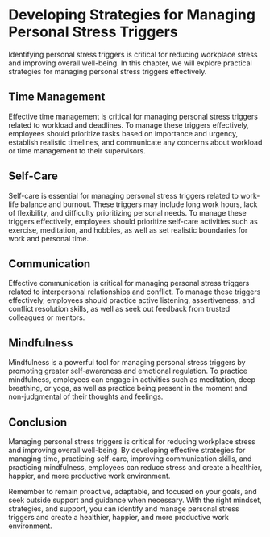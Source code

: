 # Developing Strategies for Managing Personal Stress Triggers

Identifying personal stress triggers is critical for reducing workplace stress and improving overall well-being. In this chapter, we will explore practical strategies for managing personal stress triggers effectively.

Time Management
---------------

Effective time management is critical for managing personal stress triggers related to workload and deadlines. To manage these triggers effectively, employees should prioritize tasks based on importance and urgency, establish realistic timelines, and communicate any concerns about workload or time management to their supervisors.

Self-Care
---------

Self-care is essential for managing personal stress triggers related to work-life balance and burnout. These triggers may include long work hours, lack of flexibility, and difficulty prioritizing personal needs. To manage these triggers effectively, employees should prioritize self-care activities such as exercise, meditation, and hobbies, as well as set realistic boundaries for work and personal time.

Communication
-------------

Effective communication is critical for managing personal stress triggers related to interpersonal relationships and conflict. To manage these triggers effectively, employees should practice active listening, assertiveness, and conflict resolution skills, as well as seek out feedback from trusted colleagues or mentors.

Mindfulness
-----------

Mindfulness is a powerful tool for managing personal stress triggers by promoting greater self-awareness and emotional regulation. To practice mindfulness, employees can engage in activities such as meditation, deep breathing, or yoga, as well as practice being present in the moment and non-judgmental of their thoughts and feelings.

Conclusion
----------

Managing personal stress triggers is critical for reducing workplace stress and improving overall well-being. By developing effective strategies for managing time, practicing self-care, improving communication skills, and practicing mindfulness, employees can reduce stress and create a healthier, happier, and more productive work environment.

Remember to remain proactive, adaptable, and focused on your goals, and seek outside support and guidance when necessary. With the right mindset, strategies, and support, you can identify and manage personal stress triggers and create a healthier, happier, and more productive work environment.
